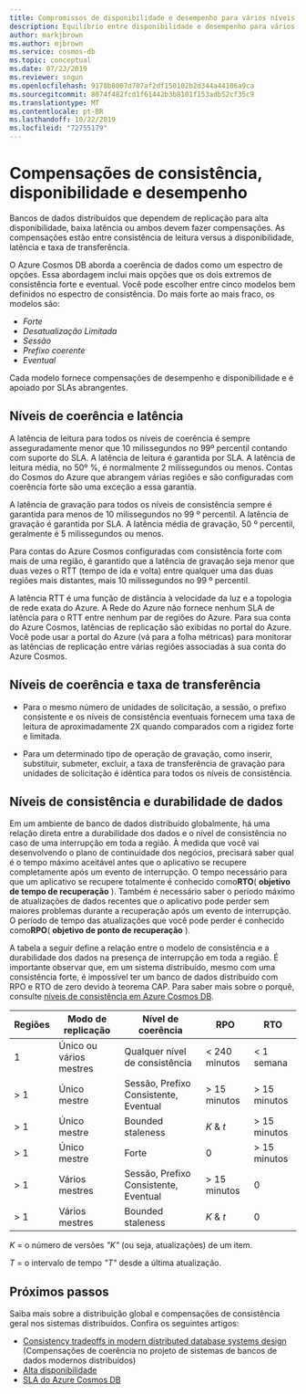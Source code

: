 ```yaml
---
title: Compromissos de disponibilidade e desempenho para vários níveis de consistência no Azure Cosmos DB
description: Equilíbrio entre disponibilidade e desempenho para vários níveis de coerência no Azure Cosmos DB.
author: markjbrown
ms.author: mjbrown
ms.service: cosmos-db
ms.topic: conceptual
ms.date: 07/23/2019
ms.reviewer: sngun
ms.openlocfilehash: 9178b8007d707af2df150102b2d344a44106a9ca
ms.sourcegitcommit: 8074f482fcd1f61442b3b8101f153adb52cf35c9
ms.translationtype: MT
ms.contentlocale: pt-BR
ms.lasthandoff: 10/22/2019
ms.locfileid: "72755179"
---
```

# <a name="consistency-availability-and-performance-tradeoffs"></a>Compensações de consistência, disponibilidade e desempenho 

Bancos de dados distribuídos que dependem de replicação para alta disponibilidade, baixa latência ou ambos devem fazer compensações. As compensações estão entre consistência de leitura versus a disponibilidade, latência e taxa de transferência.

O Azure Cosmos DB aborda a coerência de dados como um espectro de opções. Essa abordagem inclui mais opções que os dois extremos de consistência forte e eventual. Você pode escolher entre cinco modelos bem definidos no espectro de consistência. Do mais forte ao mais fraco, os modelos são:

- *Forte*
- *Desatualização Limitada*
- *Sessão*
- *Prefixo coerente*
- *Eventual*

Cada modelo fornece compensações de desempenho e disponibilidade e é apoiado por SLAs abrangentes.

## <a name="consistency-levels-and-latency"></a>Níveis de coerência e latência

A latência de leitura para todos os níveis de coerência é sempre asseguradamente menor que 10 milissegundos no 99º percentil contando com suporte do SLA. A latência de leitura é garantida por SLA. A latência de leitura média, no 50º %, é normalmente 2 milissegundos ou menos. Contas do Cosmos do Azure que abrangem várias regiões e são configuradas com coerência forte são uma exceção a essa garantia.

A latência de gravação para todos os níveis de consistência sempre é garantida para menos de 10 milissegundos no 99 º percentil. A latência de gravação é garantida por SLA. A latência média de gravação, 50 º percentil, geralmente é 5 milissegundos ou menos.

Para contas do Azure Cosmos configuradas com consistência forte com mais de uma região, é garantido que a latência de gravação seja menor que duas vezes o RTT (tempo de ida e volta) entre qualquer uma das duas regiões mais distantes, mais 10 milissegundos no 99 º percentil.

A latência RTT é uma função de distância à velocidade da luz e a topologia de rede exata do Azure. A Rede do Azure não fornece nenhum SLA de latência para o RTT entre nenhum par de regiões do Azure. Para sua conta do Azure Cosmos, latências de replicação são exibidas no portal do Azure. Você pode usar a portal do Azure (vá para a folha métricas) para monitorar as latências de replicação entre várias regiões associadas à sua conta do Azure Cosmos.

## <a name="consistency-levels-and-throughput"></a>Níveis de coerência e taxa de transferência

- Para o mesmo número de unidades de solicitação, a sessão, o prefixo consistente e os níveis de consistência eventuais fornecem uma taxa de leitura de aproximadamente 2X quando comparados com a rigidez forte e limitada.

- Para um determinado tipo de operação de gravação, como inserir, substituir, submeter, excluir, a taxa de transferência de gravação para unidades de solicitação é idêntica para todos os níveis de consistência.

## <a id="rto"></a>Níveis de consistência e durabilidade de dados

Em um ambiente de banco de dados distribuído globalmente, há uma relação direta entre a durabilidade dos dados e o nível de consistência no caso de uma interrupção em toda a região. À medida que você vai desenvolvendo o plano de continuidade dos negócios, precisará saber qual é o tempo máximo aceitável antes que o aplicativo se recupere completamente após um evento de interrupção. O tempo necessário para que um aplicativo se recupere totalmente é conhecido como**RTO**( **objetivo de tempo de recuperação** ). Também é necessário saber o período máximo de atualizações de dados recentes que o aplicativo pode perder sem maiores problemas durante a recuperação após um evento de interrupção. O período de tempo das atualizações que você pode perder é conhecido como**RPO**( **objetivo de ponto de recuperação** ).

A tabela a seguir define a relação entre o modelo de consistência e a durabilidade dos dados na presença de interrupção em toda a região. É importante observar que, em um sistema distribuído, mesmo com uma consistência forte, é impossível ter um banco de dados distribuído com RPO e RTO de zero devido à teorema CAP. Para saber mais sobre o porquê, consulte [níveis de consistência em Azure Cosmos DB](consistency-levels.md).

|**Regiões**|**Modo de replicação**|**Nível de coerência**|**RPO**|**RTO**|
|---------|---------|---------|---------|---------|
|1|Único ou vários mestres|Qualquer nível de consistência|< 240 minutos|< 1 semana|
|> 1|Único mestre|Sessão, Prefixo Consistente, Eventual|> 15 minutos|> 15 minutos|
|> 1|Único mestre|Bounded staleness|*K*  & *t*|> 15 minutos|
|> 1|Único mestre|Forte|0|> 15 minutos|
|> 1|Vários mestres|Sessão, Prefixo Consistente, Eventual|> 15 minutos|0|
|> 1|Vários mestres|Bounded staleness|*K*  & *t*|0|

*K* = o número de versões *"K"* (ou seja, atualizações) de um item.

*T* = o intervalo de tempo *"T"* desde a última atualização.

## <a name="next-steps"></a>Próximos passos

Saiba mais sobre a distribuição global e compensações de consistência geral nos sistemas distribuídos. Confira os seguintes artigos:

- [Consistency tradeoffs in modern distributed database systems design](https://www.computer.org/csdl/magazine/co/2012/02/mco2012020037/13rRUxjyX7k) (Compensações de coerência no projeto de sistemas de bancos de dados modernos distribuídos)
- [Alta disponibilidade](high-availability.md)
- [SLA do Azure Cosmos DB](https://azure.microsoft.com/support/legal/sla/cosmos-db/v1_2/)
